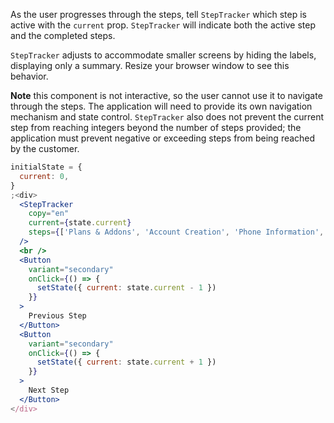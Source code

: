 As the user progresses through the steps, tell `StepTracker` which step is active with the `current` prop. `StepTracker`
will indicate both the active step and the completed steps.

`StepTracker` adjusts to accommodate smaller screens by hiding the labels, displaying only a summary. Resize your browser
window to see this behavior.

**Note** this component is not interactive, so the user cannot use it to navigate through the steps. The application will
need to provide its own navigation mechanism and state control. `StepTracker` also does not prevent the current step
from reaching integers beyond the number of steps provided; the application must prevent negative or exceeding
steps from being reached by the customer.

```jsx
initialState = {
  current: 0,
}
;<div>
  <StepTracker
    copy="en"
    current={state.current}
    steps={['Plans & Addons', 'Account Creation', 'Phone Information', 'Payment Setup', 'Submit']}
  />
  <br />
  <Button
    variant="secondary"
    onClick={() => {
      setState({ current: state.current - 1 })
    }}
  >
    Previous Step
  </Button>
  <Button
    variant="secondary"
    onClick={() => {
      setState({ current: state.current + 1 })
    }}
  >
    Next Step
  </Button>
</div>
```

